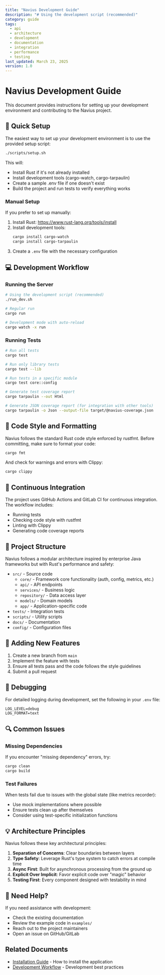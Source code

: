 ```yaml
---
title: "Navius Development Guide"
description: "# Using the development script (recommended)"
category: guide
tags:
  - api
  - architecture
  - development
  - documentation
  - integration
  - performance
  - testing
last_updated: March 23, 2025
version: 1.0
---
```

# Navius Development Guide

This document provides instructions for setting up your development environment and contributing to the Navius project.

## 🚀 Quick Setup

The easiest way to set up your development environment is to use the provided setup script:

```sh
./scripts/setup.sh
```

This will:
- Install Rust if it's not already installed
- Install development tools (cargo-watch, cargo-tarpaulin)
- Create a sample .env file if one doesn't exist
- Build the project and run tests to verify everything works

### Manual Setup

If you prefer to set up manually:

1. Install Rust: https://www.rust-lang.org/tools/install
2. Install development tools:
   ```sh
   cargo install cargo-watch
   cargo install cargo-tarpaulin
   ```
3. Create a `.env` file with the necessary configuration

## 💻 Development Workflow

### Running the Server

```sh
# Using the development script (recommended)
./run_dev.sh

# Regular run
cargo run

# Development mode with auto-reload
cargo watch -x run
```

### Running Tests

```sh
# Run all tests
cargo test

# Run only library tests
cargo test --lib

# Run tests in a specific module
cargo test core::config

# Generate test coverage report
cargo tarpaulin --out Html

# Generate JSON coverage report (for integration with other tools)
cargo tarpaulin -o Json --output-file target/@navius-coverage.json
```

## 📐 Code Style and Formatting

Navius follows the standard Rust code style enforced by rustfmt. Before committing, make sure to format your code:

```sh
cargo fmt
```

And check for warnings and errors with Clippy:

```sh
cargo clippy
```

## 🔄 Continuous Integration

The project uses GitHub Actions and GitLab CI for continuous integration. The workflow includes:
- Running tests
- Checking code style with rustfmt
- Linting with Clippy
- Generating code coverage reports

## 📁 Project Structure

Navius follows a modular architecture inspired by enterprise Java frameworks but with Rust's performance and safety:

- `src/` - Source code
  - `core/` - Framework core functionality (auth, config, metrics, etc.)
  - `api/` - API endpoints
  - `services/` - Business logic 
  - `repository/` - Data access layer
  - `models/` - Domain models
  - `app/` - Application-specific code
- `tests/` - Integration tests
- `scripts/` - Utility scripts
- `docs/` - Documentation
- `config/` - Configuration files

## 🧩 Adding New Features

1. Create a new branch from `main`
2. Implement the feature with tests
3. Ensure all tests pass and the code follows the style guidelines
4. Submit a pull request

## 🐛 Debugging

For detailed logging during development, set the following in your `.env` file:

```
LOG_LEVEL=debug
LOG_FORMAT=text
```

## 🔍 Common Issues

### Missing Dependencies

If you encounter "missing dependency" errors, try:

```sh
cargo clean
cargo build
```

### Test Failures

When tests fail due to issues with the global state (like metrics recorder):
- Use mock implementations where possible
- Ensure tests clean up after themselves
- Consider using test-specific initialization functions

## 💡 Architecture Principles

Navius follows these key architectural principles:

1. **Separation of Concerns**: Clear boundaries between layers
2. **Type Safety**: Leverage Rust's type system to catch errors at compile time
3. **Async First**: Built for asynchronous processing from the ground up
4. **Explicit Over Implicit**: Favor explicit code over "magic" behavior
5. **Testing First**: Every component designed with testability in mind

## 🤝 Need Help?

If you need assistance with development:
- Check the existing documentation
- Review the example code in `examples/`
- Reach out to the project maintainers
- Open an issue on GitHub/GitLab 

## Related Documents
- [Installation Guide](/docs/guides/installation.md) - How to install the application
- [Development Workflow](/docs/guides/development/development-workflow.md) - Development best practices


